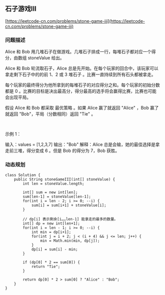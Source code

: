 ## 石子游戏III
[https://leetcode-cn.com/problems/stone-game-iii](https://leetcode-cn.com/problems/stone-game-iii)

### 问题描述
Alice 和 Bob 用几堆石子在做游戏。几堆石子排成一行，每堆石子都对应一个得分，由数组 stoneValue 给出。

Alice 和 Bob 轮流取石子，Alice 总是先开始。在每个玩家的回合中，该玩家可以拿走剩下石子中的的前 1、2 或 3 堆石子 。比赛一直持续到所有石头都被拿走。

每个玩家的最终得分为他所拿到的每堆石子的对应得分之和。每个玩家的初始分数都是 0 。比赛的目标是决出最高分，得分最高的选手将会赢得比赛，比赛也可能会出现平局。

假设 Alice 和 Bob 都采取 最优策略 。如果 Alice 赢了就返回 "Alice" ，Bob 赢了就返回 "Bob"，平局（分数相同）返回 "Tie" 。

 

示例 1：

输入：values = [1,2,3,7]
输出："Bob"
解释：Alice 总是会输，她的最佳选择是拿走前三堆，得分变成 6 。但是 Bob 的得分为 7，Bob 获胜。
### 动态规划
```
class Solution {
    public String stoneGameIII(int[] stoneValue) {
        int len = stoneValue.length;
        
        int[] sum = new int[len]; 
        sum[len-1] = stoneValue[len-1];
        for(int i = len - 2; i >= 0; --i) {
            sum[i] = sum[i+1] + stoneValue[i];
        }

        // dp[i] 表示剩余[i……len-1] 能拿走的最多的数量。
        int[] dp = new int[len+1];
        for(int i = len - 1; i >= 0; --i) {
            int min = dp[i+1];
            for(int j = i + 2; j < (i + 4) && j <= len; j++) {
                min = Math.min(min, dp[j]);
            }
            dp[i] = sum[i] - min;
        }

        if (dp[0] * 2 == sum[0]) {
            return "Tie";
        }

        return dp[0] * 2 > sum[0] ? "Alice" : "Bob";
    }
}
```

